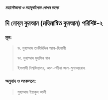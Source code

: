 

##### মহাসৌভাগ্য ও মহাদূর্ভাগ্যের গোপন রহস্য

## দি নোব্‌ল কুরআন (মহিমান্বিত কুরআন) পরিশিষ্ট-২


### মূল:
> ড. মুহাম্মাদ তাকীউদ্দিন আল-হিলালী
> 
> ডা. মুহাম্মাদ মুহসিন খান
> 
> ইসলামী বিশ্ববিদ্যালয়, আল-মদীনা আল-মুনাওয়ারাহ

### অনুবাদ ও সংকলনে:
> মুহাম্মাদ ইয়াকুব আলী
